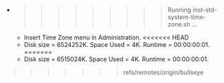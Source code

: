 * >>>>>>>>> Running inst-std-system-time-zone.sh ...
  * Insert Time Zone menu in Administration.
<<<<<<< HEAD
  * Disk size = 6524252K. Space Used = 4K. Runtime = 00:00:00:01.
=======
  * Disk size = 6515024K. Space Used = 4K. Runtime = 00:00:00:01.
>>>>>>> refs/remotes/origin/bullseye
